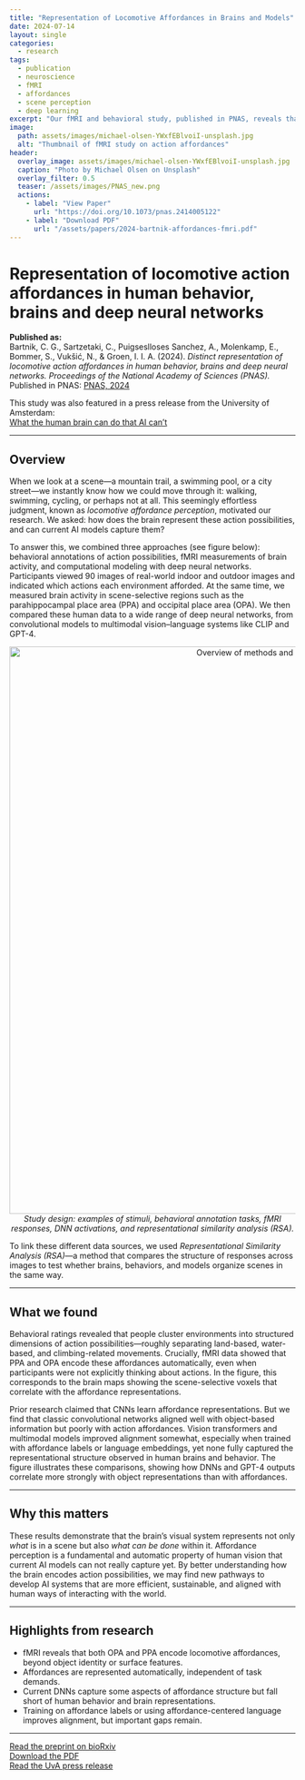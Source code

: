 ```yaml
---
title: "Representation of Locomotive Affordances in Brains and Models"
date: 2024-07-14
layout: single
categories:
  - research
tags:
  - publication
  - neuroscience
  - fMRI
  - affordances
  - scene perception
  - deep learning
excerpt: "Our fMRI and behavioral study, published in PNAS, reveals that human visual cortex distinctly represents locomotive affordances in scenes—beyond what current DNNs can model."
image:
  path: assets/images/michael-olsen-YWxfEBlvoiI-unsplash.jpg
  alt: "Thumbnail of fMRI study on action affordances"
header:
  overlay_image: assets/images/michael-olsen-YWxfEBlvoiI-unsplash.jpg
  caption: "Photo by Michael Olsen on Unsplash"
  overlay_filter: 0.5
  teaser: /assets/images/PNAS_new.png
  actions:
    - label: "View Paper"
      url: "https://doi.org/10.1073/pnas.2414005122"
    - label: "Download PDF"
      url: "/assets/papers/2024-bartnik-affordances-fmri.pdf"
---
```


# Representation of locomotive action affordances in human behavior, brains and deep neural networks  

**Published as:**  
Bartnik, C. G., Sartzetaki, C., Puigseslloses Sanchez, A., Molenkamp, E., Bommer, S., Vukšić, N., & Groen, I. I. A. (2024). *Distinct representation of locomotive action affordances in human behavior, brains and deep neural networks.* *Proceedings of the National Academy of Sciences (PNAS).*  
Published in PNAS: [PNAS, 2024](https://doi.org/10.1073/pnas.2414005122)  

This study was also featured in a press release from the University of Amsterdam:  
[What the human brain can do that AI can’t](https://www.uva.nl/en/content/news/press-releases/2025/06/what-the-human-brain-can-do-that-ai-cant.html)  

---

## Overview  
When we look at a scene—a mountain trail, a swimming pool, or a city street—we instantly know how we could move through it: walking, swimming, cycling, or perhaps not at all. This seemingly effortless judgment, known as *locomotive affordance perception*, motivated our research. We asked: how does the brain represent these action possibilities, and can current AI models capture them?  

To answer this, we combined three approaches (see figure below): behavioral annotations of action possibilities, fMRI measurements of brain activity, and computational modeling with deep neural networks. Participants viewed 90 images of real-world indoor and outdoor images and indicated which actions each environment afforded. At the same time, we measured brain activity in scene-selective regions such as the parahippocampal place area (PPA) and occipital place area (OPA). We then compared these human data to a wide range of deep neural networks, from convolutional models to multimodal vision–language systems like CLIP and GPT-4.  

<p align="center">
  <img src="/assets/images/15ca0ed1-b697-4fa6-8f57-f2233b0153ea.png" alt="Overview of methods and results for affordance study" width="1000"><br>
  <em>Study design: examples of stimuli, behavioral annotation tasks, fMRI responses, DNN activations, and representational similarity analysis (RSA).</em>
</p>

To link these different data sources, we used *Representational Similarity Analysis (RSA)*—a method that compares the structure of responses across images to test whether brains, behaviors, and models organize scenes in the same way.  

---

## What we found  
Behavioral ratings revealed that people cluster environments into structured dimensions of action possibilities—roughly separating land-based, water-based, and climbing-related movements. Crucially, fMRI data showed that PPA and OPA encode these affordances automatically, even when participants were not explicitly thinking about actions. In the figure, this corresponds to the brain maps showing the scene-selective voxels that correlate with the affordance representations. 

Prior research claimed that CNNs learn affordance representations. But we find that classic convolutional networks aligned well with object-based information but poorly with action affordances. Vision transformers and multimodal models improved alignment somewhat, especially when trained with affordance labels or language embeddings, yet none fully captured the representational structure observed in human brains and behavior. The figure illustrates these comparisons, showing how DNNs and GPT-4 outputs correlate more strongly with object representations than with affordances.  

---

## Why this matters  
These results demonstrate that the brain’s visual system represents not only *what* is in a scene but also *what can be done* within it. Affordance perception is a fundamental and automatic property of human vision that current AI models can not really capture yet. By better understanding how the brain encodes action possibilities, we may find new pathways to develop AI systems that are more efficient, sustainable, and aligned with human ways of interacting with the world.  

---

## Highlights from research  
- fMRI reveals that both OPA and PPA encode locomotive affordances, beyond object identity or surface features.  
- Affordances are represented automatically, independent of task demands.  
- Current DNNs capture some aspects of affordance structure but fall short of human behavior and brain representations.  
- Training on affordance labels or using affordance-centered language improves alignment, but important gaps remain.  

---

[Read the preprint on bioRxiv](https://doi.org/10.1101/2024.05.15.594298)  
[Download the PDF](/assets/papers/2024-bartnik-affordances-fmri.pdf)  
[Read the UvA press release](https://www.uva.nl/en/content/news/press-releases/2025/06/what-the-human-brain-can-do-that-ai-cant.html)  

